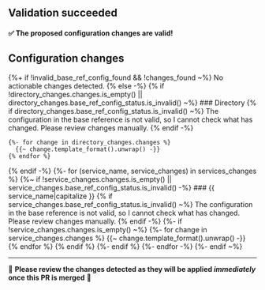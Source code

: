 ## Validation succeeded

#### ✅ The proposed configuration changes are valid!

## Configuration changes
{%+ if !invalid_base_ref_config_found && !changes_found ~%}
  No actionable changes detected.
{% else -%}
  {% if !directory_changes.changes.is_empty() || directory_changes.base_ref_config_status.is_invalid() ~%}
    ### Directory
    {% if directory_changes.base_ref_config_status.is_invalid() ~%}
      The configuration in the base reference is not valid, so I cannot check what has changed. Please review changes manually.
    {% endif -%}

    {%- for change in directory_changes.changes %}
      {{~ change.template_format().unwrap() -}}
    {% endfor %}
  {% endif -%}
  {%- for (service_name, service_changes) in services_changes %}
    {%~ if !service_changes.changes.is_empty() || service_changes.base_ref_config_status.is_invalid() -%}
      ### {{ service_name|capitalize }}
      {% if service_changes.base_ref_config_status.is_invalid() ~%}
        The configuration in the base reference is not valid, so I cannot check what has changed. Please review changes manually.
      {% endif -%}
      {%- if !service_changes.changes.is_empty() ~%}
        {%- for change in service_changes.changes %}
          {{~ change.template_format().unwrap() -}}
        {% endfor %}
      {% endif %}
    {%- endif %}
  {%- endfor -%}
{%- endif ~%}

***

🔸 **Please review the changes detected as they will be applied *immediately* once this PR is merged** 🔸
